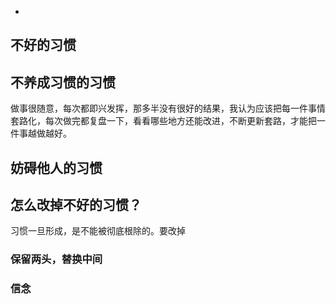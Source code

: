 -
## 不好的习惯
## 不养成习惯的习惯
做事很随意，每次都即兴发挥，那多半没有很好的结果，我认为应该把每一件事情套路化，每次做完都复盘一下，看看哪些地方还能改进，不断更新套路，才能把一件事越做越好。
## 妨碍他人的习惯

## 怎么改掉不好的习惯？
习惯一旦形成，是不能被彻底根除的。要改掉
### 保留两头，替换中间
### 信念